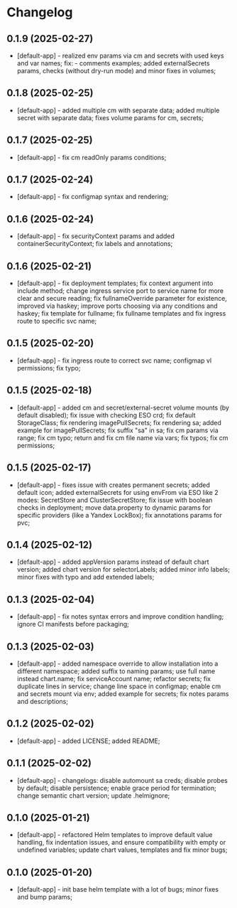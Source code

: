 # Changelog

## 0.1.9 (2025-02-27)
* [default-app] - realized env params via cm and secrets with used keys and var names; fix: - comments examples; added externalSecrets params, checks (without dry-run mode) and minor fixes in volumes;

## 0.1.8 (2025-02-25)
* [default-app] - added multiple cm with separate data; added multiple secret with separate data; fixes volume params for cm, secrets;

## 0.1.7 (2025-02-25)
* [default-app] - fix cm readOnly params conditions; 

## 0.1.7 (2025-02-24)
* [default-app] - fix configmap syntax and rendering;

## 0.1.6 (2025-02-24)
* [default-app] - fix securityContext params and added containerSecurityContext; fix labels and annotations; 

## 0.1.6 (2025-02-21)
* [default-app] - fix deployment templates; fix context argument into include method; change ingress service port to service name for more clear and secure reading; fix fullnameOverride parameter for existence, improved via haskey; improve ports choosing via any conditions and haskey; fix template for fullname; fix fullname templates and fix ingress route to specific svc name;

## 0.1.5 (2025-02-20)
* [default-app] - fix ingress route to correct svc name; configmap vl permissions; fix typo;

## 0.1.5 (2025-02-18)
* [default-app] - added cm and secret/external-secret volume mounts (by default disabled); fix issue with checking ESO crd; fix default StorageClass; fix rendering imagePullSecrets; fix rendering sa; added example for imagePullSecrets; fix suffix "sa" in sa; fix cm params via range; fix cm typo; return and fix cm file name via vars; fix typos; fix cm permissions;

## 0.1.5 (2025-02-17)
* [default-app] - fixes issue with creates permanent secrets; added default icon; added externalSecrets for using envFrom via ESO like 2 modes: SecretStore and ClusterSecretStore; fix issue with boolean checks in deployment; move data.property to dynamic params for specific providers (like a Yandex LockBox); fix annotations params for pvc;

## 0.1.4 (2025-02-12)
* [default-app] - added appVersion params instead of default chart version; added chart version for selectorLabels; added minor info labels; minor fixes with typo and add extended labels;

## 0.1.3 (2025-02-04)
* [default-app] - fix notes syntax errors and improve condition handling; ignore CI manifests before packaging;

## 0.1.3 (2025-02-03)
* [default-app] - added namespace override to allow installation into a different namespace; added suffix to naming params; use full name instead chart.name; fix serviceAccount name; refactor secrets; fix duplicate lines in service; change line space in configmap; enable cm and secrets mount via env; added example for secrets; fix notes params and descriptions;

## 0.1.2 (2025-02-02)
* [default-app] - added LICENSE; added README; 

## 0.1.1 (2025-02-02)
* [default-app] - changelogs: disable automount sa creds; disable probes by default; disable persistence; enable grace period for termination; change semantic chart version; update .helmignore;

## 0.1.0 (2025-01-21)
* [default-app] - refactored Helm templates to improve default value handling, fix indentation issues, and ensure compatibility with empty or undefined variables; update chart values, templates and fix minor bugs;

## 0.1.0 (2025-01-20)
* [default-app] - init base helm template with a lot of bugs; minor fixes and bump params;